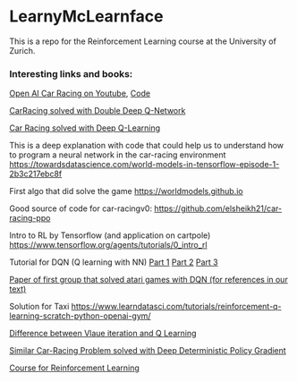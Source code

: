 # LearnyMcLearnface
This is a repo for the Reinforcement Learning course at the University of Zurich.

### Interesting links and books:

[Open AI Car Racing on Youtube](https://www.youtube.com/watch?v=-8YrGfK3aqc&ab_channel=JanoB), [Code](https://git.kpi.fei.tuke.sk/mp302zf/smad-rl)

[CarRacing solved with Double Deep Q-Network](https://github.com/hchkaiban/CarRacingRL_DDQN)

[Car Racing solved with Deep Q-Learning](https://gist.github.com/lmclupr/b35c89b2f8f81b443166e88b787b03ab#file-race-car-cv2-nn-network-td0-15-possible-actions-ipynb)

This is a deep explanation with code that could help us to understand how to program a neural network in the car-racing environment https://towardsdatascience.com/world-models-in-tensorflow-episode-1-2b3c217ebc8f
    
First algo that did solve the game https://worldmodels.github.io
    
Good source of code for car-racingv0: https://github.com/elsheikh21/car-racing-ppo
    
Intro to RL by Tensorflow (and application on cartpole)
    		https://www.tensorflow.org/agents/tutorials/0_intro_rl
    
Tutorial for DQN (Q learning with NN)
    		[Part 1](https://towardsdatascience.com/reinforcement-learning-with-python-part-1-creating-the-environment-dad6e0237d2d) 
    		[Part 2](https://towardsdatascience.com/deep-reinforcement-learning-with-python-part-2-creating-training-the-rl-agent-using-deep-q-d8216e59cf31)
    		[Part 3](https://towardsdatascience.com/deep-reinforcement-learning-with-python-part-3-using-tensorboard-to-analyse-trained-models-606c214c14c7)
    		
[Paper of first group that solved atari games with DQN (for references in our text)](https://storage.googleapis.com/deepmind-media/dqn/DQNNaturePaper.pdf)
    		
    		
Solution for Taxi
    		https://www.learndatasci.com/tutorials/reinforcement-q-learning-scratch-python-openai-gym/
    		
[Difference between Vlaue iteration and Q Learning](https://stackoverflow.com/questions/28937803/what-is-the-difference-between-q-learning-and-value-iteration)
    		

[Similar Car-Racing Problem solved with Deep Deterministic Policy Gradient](https://phazcode.gitlab.io/trackmaster/)

[Course for Reinforcement Learning](https://github.com/simoninithomas/Deep_reinforcement_learning_Course)
